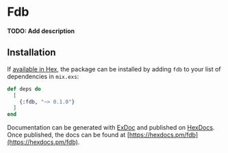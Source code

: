 # Fdb

**TODO: Add description**

## Installation

If [available in Hex](https://hex.pm/docs/publish), the package can be installed
by adding `fdb` to your list of dependencies in `mix.exs`:

```elixir
def deps do
  [
    {:fdb, "~> 0.1.0"}
  ]
end
```

Documentation can be generated with [ExDoc](https://github.com/elixir-lang/ex_doc)
and published on [HexDocs](https://hexdocs.pm). Once published, the docs can
be found at [https://hexdocs.pm/fdb](https://hexdocs.pm/fdb).

